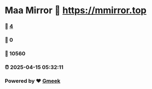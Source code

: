 # Maa Mirror :link: https://mmirror.top 
### :page_facing_up: [4](https://mmirror.top/tag.html) 
### :speech_balloon: 0 
### :hibiscus: 10560 
### :alarm_clock: 2025-04-15 05:32:11 
### Powered by :heart: [Gmeek](https://github.com/Meekdai/Gmeek)
